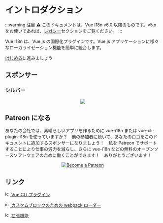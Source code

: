 # イントロダクション

:::warning 注目
:warning: このドキュメントは、Vue I18n v6.0 以降のものです。v5.x をお使いであれば、[レガシー](./legacy/)セクションをご覧ください。
:::

Vue I18n は、Vue.js の国際化プラグインです。Vue.js アプリケーションに様々なローカライゼーション機能を簡単に統合します。

[はじめる](./started.md)に進みましょう

## スポンサー

### シルバー

<p style="text-align: center;">
  <a href="https://www.codeandweb.com/babeledit?utm_campaign=vue-i18n-2019-01" target="_blank">
    <img src="/vue-i18n/patrons/babeledit.png">
  </a>
</p>

## Patreon になる

あなたの会社では、素晴らしいアプリを作るために vue-i18n または vue-cli-plugin-i18n を使っていますか？　他の参加者に続いて、あなたのロゴをこのドキュメントに追加するスポンサーになりましょう！　私を Patreon でサポートすることにより仕事の労力を減らし、さらに vue-i18n などの無料のオープンソースソフトウェアのために働くことができます！　ありがとうございます！

<p style="text-align: center;">
  <a href="https://www.patreon.com/kazupon" target="_blank">
    <img src="https://c5.patreon.com/external/logo/become_a_patron_button.png" alt="Become a Patreon">
  </a>
</p>

## リンク

[<img src="https://assets-cdn.github.com/favicon.ico" alt="icon" width="16" height="16"/> Vue CLI プラグイン](https://github.com/kazupon/vue-cli-plugin-i18n)

[<img src="https://assets-cdn.github.com/favicon.ico" alt="icon" width="16" height="16"/> カスタムブロックのための webpack ローダー](https://github.com/kazupon/vue-i18n-loader)

[<img src="https://assets-cdn.github.com/favicon.ico" alt="icon" width="16" height="16"/> 拡張機能](https://github.com/kazupon/vue-i18n-extensions)
